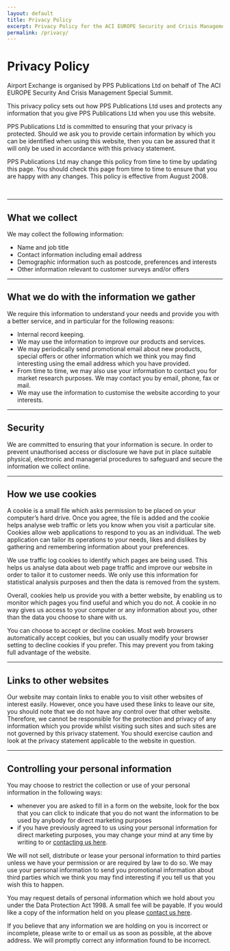 ```yaml
---
layout: default
title: Privacy Policy
excerpt: Privacy Policy for the ACI EUROPE Security and Crisis Management Summit website.
permalink: /privacy/
---
```


<div class="temp-content-top homepage-jumbotron">
    <div class="container container-md">
        <div class="row">
            <div class="col-sm-12">
                <main>
                    <h1 class="margin-top-none"><strong>Privacy Policy</strong></h1>
                    <p>Airport Exchange is organised by PPS Publications Ltd on behalf of The ACI EUROPE Security And Crisis Management Special Summit.</p>
                    <p>This privacy policy sets out how PPS Publications Ltd uses and protects any information that you give PPS Publications Ltd when you use this website.</p>
                    <p>PPS Publications Ltd is committed to ensuring that your privacy is protected. Should we ask you to provide certain information by which you can be identified when using this website, then you can be assured that it will only be used in accordance with this privacy statement.</p>
                    <p>PPS Publications Ltd may change this policy from time to time by updating this page. You should check this page from time to time to ensure that you are happy with any changes. This policy is effective from August 2008.</p>
                    <br />
                </main>
            </div>
        </div>
    </div>
</div>
<section class="section">
    <div class="container container-md">
        <!-- Example row of columns -->
        <hr class="hr-lg">
        <div class="row bs-columns-clearfix">
            <div class="col-sm-4 col-md-4 col-lg-4">
                <h2 class="margin-top-none">What we collect</h2>
            </div>
            <div class="col-sm-8 col-md-8 col-lg-8">
                <p>We may collect the following information:</p>
                <ul>
                    <li>Name and job title</li>
                    <li>Contact information including email address</li>
                    <li>Demographic information such as postcode, preferences and interests</li>
                    <li>Other information relevant to customer surveys and/or offers</li>
                </ul>
            </div>
        </div>
    </div>
</section>
<section class="section">
    <div class="container container-md">
        <!-- Example row of columns -->
        <hr class="hr-lg">
        <div class="row bs-columns-clearfix">
            <div class="col-sm-4 col-md-4 col-lg-4">
                <h2 class="margin-top-none">What we do with the information we gather</h2>
            </div>
            <div class="col-sm-8 col-md-8 col-lg-8">
                <p>We require this information to understand your needs and provide you with a better service, and in particular for the following reasons:</p>
                <ul>
                    <li>Internal record keeping.</li>
                    <li>We may use the information to improve our products and services.</li>
                    <li>We may periodically send promotional email about new products, special offers or other information which we think you may find interesting using the email address which you have provided.</li>
                    <li>From time to time, we may also use your information to contact you for market research purposes. We may contact you by email, phone, fax or mail.</li>
                    <li>We may use the information to customise the website according to your interests.</li>
                </ul>
            </div>
        </div>
    </div>
</section>
<section class="section">
    <div class="container container-md">
        <!-- Example row of columns -->
        <hr class="hr-lg">
        <div class="row bs-columns-clearfix">
            <div class="col-sm-4 col-md-4 col-lg-4">
                <h2 class="margin-top-none">Security</h2>
            </div>
            <div class="col-sm-8 col-md-8 col-lg-8">
                <p>We are committed to ensuring that your information is secure. In order to prevent unauthorised access or disclosure we have put in place suitable physical, electronic and managerial procedures to safeguard and secure the information we collect online.</p>
            </div>
        </div>
    </div>
</section>
<section class="section">
    <div class="container container-md">
        <!-- Example row of columns -->
        <hr class="hr-lg">
        <div class="row bs-columns-clearfix">
            <div class="col-sm-4 col-md-4 col-lg-4">
                <h2 class="margin-top-none">How we use cookies</h2>
            </div>
            <div class="col-sm-8 col-md-8 col-lg-8">
                <p>A cookie is a small file which asks permission to be placed on your computer’s hard drive. Once you agree, the file is added and the cookie helps analyse web traffic or lets you know when you visit a particular site. Cookies allow web applications to respond to you as an individual. The web application can tailor its operations to your needs, likes and dislikes by gathering and remembering information about your preferences.</p>
                <p>We use traffic log cookies to identify which pages are being used. This helps us analyse data about web page traffic and improve our website in order to tailor it to customer needs. We only use this information for statistical analysis purposes and then the data is removed from the system.</p>
                <p>Overall, cookies help us provide you with a better website, by enabling us to monitor which pages you find useful and which you do not. A cookie in no way gives us access to your computer or any information about you, other than the data you choose to share with us.</p>
                <p>You can choose to accept or decline cookies. Most web browsers automatically accept cookies, but you can usually modify your browser setting to decline cookies if you prefer. This may prevent you from taking full advantage of the website.</p>
            </div>
        </div>
    </div>
</section>
<section class="section">
    <div class="container container-md">
        <!-- Example row of columns -->
        <hr class="hr-lg">
        <div class="row bs-columns-clearfix">
            <div class="col-sm-4 col-md-4 col-lg-4">
                <h2 class="margin-top-none">Links to other websites</h2>
            </div>
            <div class="col-sm-8 col-md-8 col-lg-8">
                <p>Our website may contain links to enable you to visit other websites of interest easily. However, once you have used these links to leave our site, you should note that we do not have any control over that other website. Therefore, we cannot be responsible for the protection and privacy of any information which you provide whilst visiting such sites and such sites are not governed by this privacy statement. You should exercise caution and look at the privacy statement applicable to the website in question.</p>
            </div>
        </div>
    </div>
</section>
<section class="section">
    <div class="container container-md">
        <!-- Example row of columns -->
        <hr class="hr-lg">
        <div class="row bs-columns-clearfix">
            <div class="col-sm-4 col-md-4 col-lg-4">
                <h2 class="margin-top-none">Controlling your personal information</h2>
            </div>
            <div class="col-sm-8 col-md-8 col-lg-8">
                <p>You may choose to restrict the collection or use of your personal information in the following ways:</p>
                <ul>
                    <li>whenever you are asked to fill in a form on the website, look for the box that you can click to indicate that you do not want the information to be used by anybody for direct marketing purposes</li>
                    <li>if you have previously agreed to us using your personal information for direct marketing purposes, you may change your mind at any time by writing to or <a href="{% link contact.md %}">contacting us here</a>.</li>
                </ul>
                <p>We will not sell, distribute or lease your personal information to third parties unless we have your permission or are required by law to do so. We may use your personal information to send you promotional information about third parties which we think you may find interesting if you tell us that you wish this to happen.</p>
                <p>You may request details of personal information which we hold about you under the Data Protection Act 1998. A small fee will be payable. If you would like a copy of the information held on you please <a href="{% link contact.md %}">contact us here</a>.</p>
                <p>If you believe that any information we are holding on you is incorrect or incomplete, please write to or email us as soon as possible, at the above address. We will promptly correct any information found to be incorrect.</p>
            </div>
        </div>
    </div>
</section>